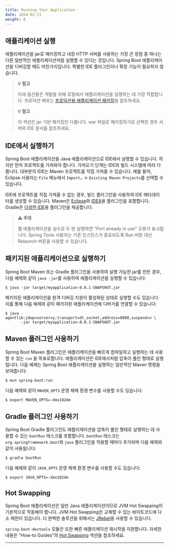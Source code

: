 ```yaml
---
title: Running Your Application
date: 2024-02-21
weight: 8
---
```


## 애플리케이션 실행

애플리케이션을 jar로 패키징하고 내장 HTTP 서버를 사용하는 가장 큰 장점 중 하나는 다른 일반적인 애플리케이션처럼 실행할 수 있다는 것입니다. Spring Boot 애플리케이션을 디버깅할 때도 마찬가지입니다. 특별한 IDE 플러그인이나 확장 기능이 필요하지 않습니다.

> **💡 참고**
> 
> 아래 옵션들은 개발을 위해 로컬에서 애플리케이션을 실행하는 데 가장 적합합니다. 프로덕션 배포는 [프로덕션용 애플리케이션 패키징](../packaging-for-production)을 참조하세요.

> **💡 참고**
> 
> 이 섹션은 jar 기반 패키징만 다룹니다. war 파일로 패키징하기로 선택한 경우 서버와 IDE 문서를 참조하세요.

## IDE에서 실행하기

Spring Boot 애플리케이션을 Java 애플리케이션으로 IDE에서 실행할 수 있습니다. 하지만 먼저 프로젝트를 가져와야 합니다. 가져오기 단계는 IDE와 빌드 시스템에 따라 다릅니다. 대부분의 IDE는 Maven 프로젝트를 직접 가져올 수 있습니다. 예를 들어, Eclipse 사용자는 `File` 메뉴에서 `Import…​` → `Existing Maven Projects`를 선택할 수 있습니다.

IDE에 프로젝트를 직접 가져올 수 없는 경우, 빌드 플러그인을 사용하여 IDE 메타데이터를 생성할 수 있습니다. Maven은 [Eclipse](https://maven.apache.org/plugins/maven-eclipse-plugin/)와 [IDEA](https://maven.apache.org/plugins/maven-idea-plugin/)용 플러그인을 포함합니다. Gradle은 [다양한 IDE](https://docs.gradle.org/current/userguide/userguide.html)용 플러그인을 제공합니다.

> **⚠️ 주의**
> 
> 웹 애플리케이션을 실수로 두 번 실행하면 "Port already in use" 오류가 표시됩니다. Spring Tools 사용자는 기존 인스턴스가 종료되도록 Run 버튼 대신 Relaunch 버튼을 사용할 수 있습니다.

## 패키지된 애플리케이션으로 실행하기

Spring Boot Maven 또는 Gradle 플러그인을 사용하여 실행 가능한 jar를 만든 경우, 다음 예제와 같이 `java -jar`를 사용하여 애플리케이션을 실행할 수 있습니다:

```shell
$ java -jar target/myapplication-0.0.1-SNAPSHOT.jar
```

패키지된 애플리케이션을 원격 디버깅 지원이 활성화된 상태로 실행할 수도 있습니다. 이를 통해 다음 예제와 같이 패키지된 애플리케이션에 디버거를 연결할 수 있습니다:

```shell
$ java -agentlib:jdwp=server=y,transport=dt_socket,address=8000,suspend=n \
       -jar target/myapplication-0.0.1-SNAPSHOT.jar
```

## Maven 플러그인 사용하기

Spring Boot Maven 플러그인은 애플리케이션을 빠르게 컴파일하고 실행하는 데 사용할 수 있는 `run` 을 목표로합니다. 애플리케이션은 IDE에서처럼 압축이 풀린 형태로 실행됩니다. 다음 예제는 Spring Boot 애플리케이션을 실행하는 일반적인 Maven 명령을 보여줍니다:

```shell
$ mvn spring-boot:run
```

다음 예제와 같이 `MAVEN_OPTS` 운영 체제 환경 변수를 사용할 수도 있습니다:

```shell
$ export MAVEN_OPTS=-Xmx1024m
```

## Gradle 플러그인 사용하기

Spring Boot Gradle 플러그인도 애플리케이션을 압축이 풀린 형태로 실행하는 데 사용할 수 있는 `bootRun` 태스크를 포함합니다. `bootRun` 태스크는 `org.springframework.boot`와 `java` 플러그인을 적용할 때마다 추가되며 다음 예제와 같이 사용됩니다:

```shell
$ gradle bootRun
```

다음 예제와 같이 `JAVA_OPTS` 운영 체제 환경 변수를 사용할 수도 있습니다:

```shell
$ export JAVA_OPTS=-Xmx1024m
```

## Hot Swapping

Spring Boot 애플리케이션은 일반 Java 애플리케이션이므로 JVM Hot Swapping이 기본적으로 작동해야 합니다. JVM Hot Swapping은 교체할 수 있는 바이트코드에 다소 제한이 있습니다. 더 완벽한 솔루션을 위해서는 [JRebel](https://www.jrebel.com/products/jrebel)을 사용할 수 있습니다.

`spring-boot-devtools` 모듈은 또한 빠른 애플리케이션 재시작을 지원합니다. 자세한 내용은 "How-to Guides"의 [Hot Swapping](../../../how-to/hotswapping.html) 섹션을 참조하세요.

---